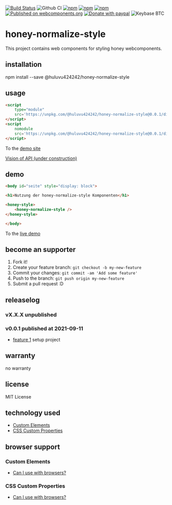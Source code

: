 [![Build Status](https://app.travis-ci.com/Huluvu424242/honey-normalize-style.svg?branch=master)](https://app.travis-ci.com/Huluvu424242/honey-normalize-style)
![Github CI](https://github.com/Huluvu424242/honey-normalize-style/workflows/Github%20CI/badge.svg)
[![npm](https://img.shields.io/npm/v/@huluvu424242/honey-normalize-style.svg)](https://www.npmjs.com/package/@huluvu424242/honey-normalize-style)
[![npm](https://img.shields.io/npm/dy/@huluvu424242/honey-normalize-style.svg)](https://www.npmjs.com/package/@huluvu424242/honey-normalize-style)
[![npm](https://img.shields.io/npm/dm/@huluvu424242/honey-normalize-style.svg)](https://www.npmjs.com/package/@huluvu424242/honey-normalize-style)
[![Published on webcomponents.org](https://img.shields.io/badge/webcomponents.org-published-blue.svg)](https://www.webcomponents.org/element/@huluvu424242/honey-normalize-style)
[![Donate with paypal](https://img.shields.io/badge/paypal-donate-yellow.svg)](https://paypal.me/huluvu424242)
![Keybase BTC](https://img.shields.io/keybase/btc/huluvu424242)
# honey-normalize-style 
This project contains web components for styling honey webcomponents. 

## installation

npm install --save @huluvu424242/honey-normalize-style

## usage

```html
<script 
    type="module" 
    src='https://unpkg.com/@huluvu424242/honey-normalize-style@0.0.1/dist/honey-normalize-style/honey-normalize-style.esm.js'>
</script>
<script 
    nomodule 
    src='https://unpkg.com/@huluvu424242/honey-normalize-style@0.0.1/dist/honey-normalize-style/honey-normalize-style.js'>
</script>
```
To the [demo site](https://huluvu424242.github.io/honey-normalize-style/index.html)

[Vision of API (under construction)](src/components/honey-normalize-style/readme.md)

## demo

<!--
```
<custom-element-demo>
  <template>
    <link rel="import" href="docs/index.html">
    <next-code-block></next-code-block>
  </template>
</custom-element-demo>
```
-->
```html
<body id="seite" style="display: block">

<h1>Nutzung der honey-normalize-style Komponenten</h1>

<honey-style>
    <honey-normalize-style />
</honey-style>

</body>
```
To the [live demo](https://huluvu424242.github.io/honey-normalize-style/index.html)

## become an supporter

1. Fork it!
2. Create your feature branch: `git checkout -b my-new-feature`
3. Commit your changes: `git commit -am 'Add some feature'`
4. Push to the branch: `git push origin my-new-feature`
5. Submit a pull request :D

## releaselog

### vX.X.X unpublished

### v0.0.1 published at 2021-09-11

* [feature 1](https://github.com/Huluvu424242/honey-normalize-style/projects/1#card-68570697) setup project

## warranty

no warranty

## license

MIT License

## technology used

* [Custom Elements](https://developer.mozilla.org/en-US/docs/Web/API/Window/customElements)
* [CSS Custom Properties](https://developer.mozilla.org/en-US/docs/Web/CSS/Using_CSS_custom_properties)


## browser support

### Custom Elements

* [Can I use with browsers?](https://caniuse.com/#feat=mdn-api_window_customelements)

### CSS Custom Properties

* [Can I use with browsers?](https://caniuse.com/#search=css%20custom%20properties)

